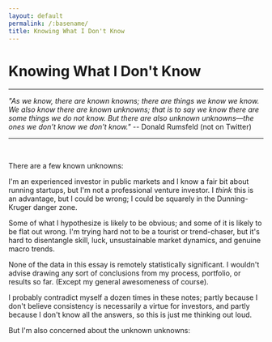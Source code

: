 ```yaml
---
layout: default
permalink: /:basename/
title: Knowing What I Don't Know
---
```


# Knowing What I Don't Know

----

*"As we know, there are known knowns; there are things we know we know. We also know there are known unknowns; that is to say we know there are some things we do not know. But there are also unknown unknowns—the ones we don’t know we don’t know."* -- Donald Rumsfeld (not on Twitter) 

----

<br/>

There are a few known unknowns:

I'm an experienced investor in public markets and I know a fair bit about running startups, but I'm not a professional venture investor.  I *think* this is an advantage, but I could be wrong; I could be squarely in the Dunning-Kruger danger zone.  

Some of what I hypothesize is likely to be obvious; and some of it is likely to be flat out wrong.  I'm trying hard not to be a tourist or trend-chaser, but it's hard to disentangle skill, luck, unsustainable market dynamics, and genuine macro trends.

None of the data in this essay is remotely statistically significant.  I wouldn't advise drawing any sort of conclusions from my process, portfolio, or results so far.  (Except my general awesomeness of course).

I probably contradict myself a dozen times in these notes; partly because I don't believe consistency is necessarily a virtue for investors, and partly because I don't know all the answers, so this is just me thinking out loud.  

But I'm also concerned about the unknown unknowns:
